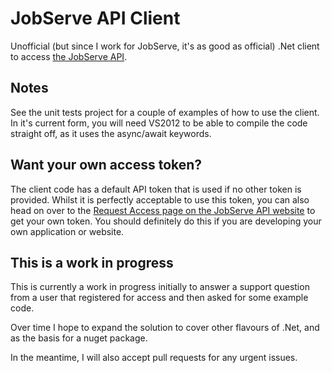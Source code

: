 JobServe API Client
===================

Unofficial (but since I work for JobServe, it's as good as official) .Net client to access [the JobServe API](http://services.jobserve.com).

Notes
-

See the unit tests project for a couple of examples of how to use the client.  In it's current form, 
you will need VS2012 to be able to compile the code straight off, as it uses the async/await keywords.

Want your own access token?
-

The client code has a default API token that is used if no other token is provided.  Whilst it is perfectly acceptable
to use this token, you can also head on over to the [Request Access page on the JobServe API website](https://services.jobserve.com/Developers/register)
to get your own token.  You should definitely do this if you are developing your own application or website.

This is a work in progress
-

This is currently a work in progress initially to answer a support question from a user that registered for access and then asked for some example code.

Over time I hope to expand the solution to cover other flavours of .Net, and as the basis for a nuget package.

In the meantime, I will also accept pull requests for any urgent issues.